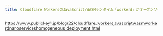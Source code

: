 ```yaml
---
title: Cloudflare WorkersのJavaScript/WASMランタイム「workerd」がオープンソースで公開。NanoservicesやHomogeneous deploymentなど新技術を実装 － Publickey
---
```


https://www.publickey1.jp/blog/22/cloudflare_workersjavascriptwasmworkerdnanoserviceshomogeneous_deployment.html

